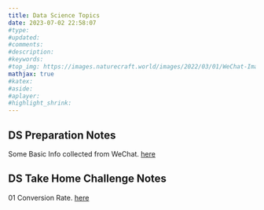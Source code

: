 ```yaml
---
title: Data Science Topics
date: 2023-07-02 22:58:07
#type:
#updated:
#comments:
#description:
#keywords:
#top_img: https://images.naturecraft.world/images/2022/03/01/WeChat-Image_20220228211407.jpg
mathjax: true
#katex:
#aside:
#aplayer:
#highlight_shrink:
---
```


## DS Preparation Notes

Some Basic Info collected from WeChat. [here](https://xiyahc.github.io/2023/12/12/SocialMediaNotes/)

## DS Take Home Challenge Notes

01 Conversion Rate. [here](https://xiyahc.github.io/2023/12/12/DS-Take-Home-01-ConversionRate/)
